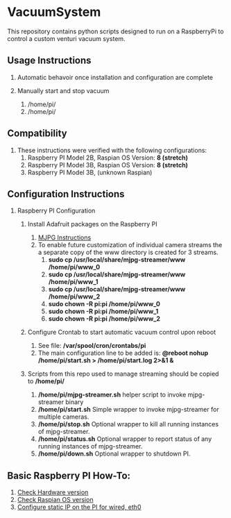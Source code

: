# VacuumSystem
This repository contains python scripts designed to run on a RaspberryPi to control a custom venturi vacuum system.

## Usage Instructions
1. Automatic behavoir once installation and configuration are complete

1. Manually start and stop vacuum
   1. /home/pi/
   1. /home/pi/


## Compatibility
1. These instructions were verified with the following configurations:
   1. Raspberry PI Model 2B, Raspian OS Version: **8 (stretch)**
   1. Raspberry PI Model 3B, Raspian OS Version: **8 (stretch)**
   1. Raspberry PI Model 3B, (unknown Raspian)


## Configuration Instructions
1. Raspberry PI Configuration
   1. Install Adafruit packages on the Raspberry PI
      1. [MJPG Instructions](https://github.com/cncjs/cncjs/wiki/Setup-Guide:-Raspberry-Pi-%7C-MJPEG-Streamer-Install-&-Setup-&-FFMpeg-Recording)
      1. To enable future customization of individual camera streams the a separate copy of the www directory is created for 3 streams.
         1. **sudo cp /usr/local/share/mjpg-streamer/www /home/pi/www_0**
         1. **sudo cp /usr/local/share/mjpg-streamer/www /home/pi/www_1**
         1. **sudo cp /usr/local/share/mjpg-streamer/www /home/pi/www_2**
         1. **sudo chown -R pi:pi /home/pi/www_0**
         1. **sudo chown -R pi:pi /home/pi/www_1**
         1. **sudo chown -R pi:pi /home/pi/www_2**

   1. Configure Crontab to start automatic vacuum control upon reboot
      1. See file: **/var/spool/cron/crontabs/pi**
      1. The main configuration line to be added is:
         **@reboot nohup /home/pi/start.sh > /home/pi/start.log 2>&1 &**

   1. Scripts from this repo used to manage streaming should be copied to **/home/pi/**
      1. **/home/pi/mjpg-streamer.sh** helper script to invoke mjpg-streamer binary
      1. **/home/pi/start.sh** Simple wrapper to invoke mjpg-streamer for multiple cameras.
      1. **/home/pi/stop.sh** Optional wrapper to kill all running instances of mjpg-streamer.
      1. **/home/pi/status.sh** Optional wrapper to report status of any running instances of mjpg-streamer.
      1. **/home/pi/down.sh** Optional wrapper to shutdown PI.

## Basic Raspberry PI How-To:
1. [Check Hardware version](https://elinux.org/RPi_HardwareHistory)
1. [Check Raspian OS version](https://www.meccanismocomplesso.org/en/how-to-raspberry-checking-raspbian-version-update-upgrade/)
1. [Configure static IP on the PI for wired, eth0](https://www.raspberrypi.org/forums/viewtopic.php?t=191140)

